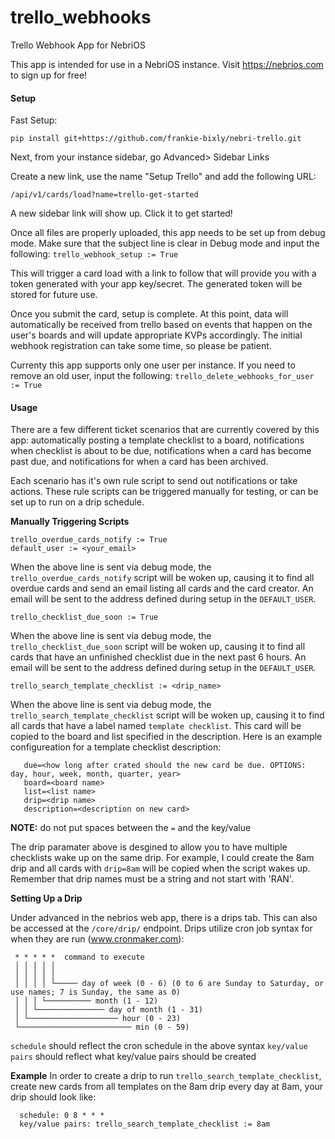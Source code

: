 # trello_webhooks
Trello Webhook App for NebriOS

This app is intended for use in a NebriOS instance. Visit https://nebrios.com to sign up for free!

<h4>Setup</h4>

Fast Setup:
```
pip install git+https://github.com/frankie-bixly/nebri-trello.git
```

Next, from your instance sidebar, go Advanced> Sidebar Links

Create a new link, use the name "Setup Trello" and add the following URL:
```
/api/v1/cards/load?name=trello-get-started
```

A new sidebar link will show up. Click it to get started!


Once all files are properly uploaded, this app needs to be set up from debug mode. Make sure that the subject line is clear in Debug mode and input the following:
    ```
    trello_webhook_setup := True
    ```

This will trigger a card load with a link to follow that will provide you with a token generated with your app key/secret. The generated token will be stored for future use.

Once you submit the card, setup is complete. At this point, data will automatically be received from trello based on events that happen on the user's boards and will update appropriate KVPs accordingly. The initial webhook registration can take some time, so please be patient.

Currenty this app supports only one user per instance. If you need to remove an old user, input the following:
    ```
    trello_delete_webhooks_for_user := True
    ```

<h4>Usage</h4>
There are a few different ticket scenarios that are currently covered by this app: automatically posting a template checklist to a board, notifications when  checklist is about to be due,  notifications when a card has become past due, and notifications for when a card has been archived.

Each scenario has it's own rule script to send out notifications or take actions. These rule scripts can be triggered manually for testing, or can be set up to run on a drip schedule.

<strong>Manually Triggering Scripts</strong>
  ```
  trello_overdue_cards_notify := True
  default_user := <your_email>
  ```
  When the above line is sent via debug mode, the `trello_overdue_cards_notify` script will be woken up, causing it to find all overdue cards and send an email listing all cards  and the card creator. An email will be sent to the address defined during setup in the `DEFAULT_USER`.
  
  ```
  trello_checklist_due_soon := True
  ```
  When the above line is sent via debug mode, the `trello_checklist_due_soon` script will be woken up, causing it to find all cards that have an unfinished checklist due in the next past 6 hours. An email will be sent to the address defined during setup in the `DEFAULT_USER`.

  ```
  trello_search_template_checklist := <drip_name>
  ```
  When the above line is sent via debug mode, the `trello_search_template_checklist` script will be woken up, causing it to find all cards that have a label named `template checklist`. This card will be copied to the board and list specified in the description. Here is an example configureation for a template checklist description:
   ```
      due=<how long after crated should the new card be due. OPTIONS: day, hour, week, month, quarter, year>
      board=<board name>
      list=<list name>
      drip=<drip name>
      description=<description on new card>
   ```

   <strong>NOTE:</strong> do not put spaces between the `=` and the key/value

   The drip paramater above is desgined to allow you to have multiple checklists wake up on the same drip. For example, I could create the 8am drip and all cards with `drip=8am` will be copied when the script wakes up. Remember that drip names must be a string and not start with 'RAN'.



<strong>Setting Up a Drip</strong>

Under advanced in the nebrios web app, there is a drips tab. This can also be accessed at the `/core/drip/` endpoint.
Drips utilize cron job syntax for when they are run (www.cronmaker.com):
  ```
   * * * * *  command to execute
   │ │ │ │ │
   │ │ │ │ │
   │ │ │ │ └───── day of week (0 - 6) (0 to 6 are Sunday to Saturday, or use names; 7 is Sunday, the same as 0)
   │ │ │ └────────── month (1 - 12)
   │ │ └─────────────── day of month (1 - 31)
   │ └──────────────────── hour (0 - 23)
   └───────────────────────── min (0 - 59)
  ```
  
  `schedule` should reflect the cron schedule in the above syntax
  `key/value pairs` should reflect what key/value pairs should be created
  
  <strong>Example</strong> In order to create a drip to run `trello_search_template_checklist`, create new cards from all templates on the 8am drip every day at 8am, your drip should look like:
      
      schedule: 0 8 * * *
      key/value pairs: trello_search_template_checklist := 8am
